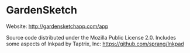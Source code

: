 GardenSketch
============

Website: http://gardensketchapp.com/app

Source code distributed under the Mozilla Public License 2.0. Includes some aspects of Inkpad by Taptrix, Inc: https://github.com/sprang/Inkpad
